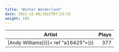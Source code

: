```yaml
---
title: "Winter Wonderland"
date: 2022-12-08/2022T07:23:53
weight: 193
---
```




 Artist | Plays 
----- | -----:
[Andy Williams]({{< ref "a16425">}}) | 377
